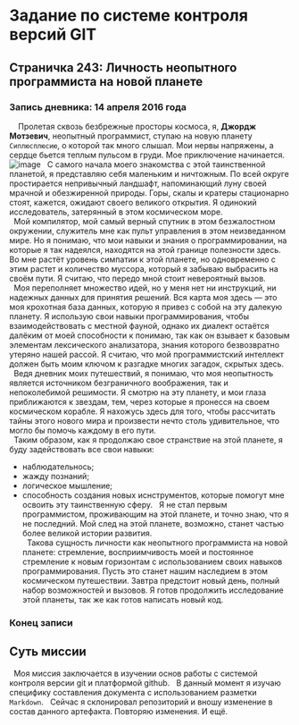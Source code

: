 # Задание по системе контроля версий GIT
## Страничка 243: Личность неопытного программиста на новой планете

### Запись дневника: 14 апреля 2016 года

&nbsp; &nbsp; Пролетая сквозь безбрежные просторы космоса, я, **Джордж Мотзевич**, неопытный программист, ступаю на новую планету `Сиплюсплюсию`, о которой так много слышал. Мои нервы напряжены, а сердце бьется теплым пульсом в груди. Мое приключение начинается.  
![image](https://github.com/amacomm/my-git-repo/assets/73022368/607fbe0a-4060-434c-8fd4-f998c1e5aaee)
&nbsp; С самого начала моего знакомства с этой таинственной планетой, я представляю себя маленьким и ничтожным. По всей округе простирается непривычный ландшафт, напоминающий луну своей мрачной и обезжиренной природы. Горы, скалы и кратеры стационарно стоят, кажется, ожидают своего великого открытия. Я одинокий исследователь, затерянный в этом космическом море.  
&nbsp; Мой компилятор, мой самый верный спутник в этом безжалостном окружении, служитель мне как пульт управления в этом неизведанном мире. Но я понимаю, что мои навыки и знания о программировании, на которые я так надеялся, находятся на этой границе полезности здесь. Во мне растёт уровень симпатии к этой планете, но одновременно с этим растет и количество муссора, который я забываю выбрасить на своём пути. Я считаю, что передо мной стоит невероятный вызов.  
&nbsp; Моя переполняет множество идей, но у меня нет ни инструкций, ни надежных данных для принятия решений. Вся карта моя здесь — это моя крохотная база данных, которую я привез с собой на эту далекую планету. Я использую свои навыки программирования, чтобы взаимодействовать с местной фауной, однако их диалект остаётся далёким от моей способности к понимаю, так как он взывает к базовым элементам лексического анализатора, знания которого безвозвратно утеряно нашей рассой. Я считаю, что мой программистский интеллект должен быть моим ключом к разгадке многих загадок, скрытых здесь.  
&nbsp; Ведя дневник моих путешествий, я понимаю, что моя неопытность является источником безграничного воображения, так и непоколебимой решимости. Я смотрю на эту планету, и мои глаза приближаются к звездам, тем, через которые я пронесся на своем космическом корабле. Я нахожусь здесь для того, чтобы рассчитать тайны этого нового мира и произвести нечто столь удивительное, что могло бы помочь каждому в его пути.  
&nbsp; Таким образом, как я продолжаю свое странствие на этой планете, я буду задействовать все свои навыки:  
- наблюдательнось;
- жажду познаний;
- логическое мышление;
- способность создания новых иснструментов, которые помогут мне освоить эту таинственную сферу.
&nbsp; Я не стал первым программистом, проживающим на этой планете, и точно знаю, что я не последний. Мой след на этой планете, возможно, станет частью более великой истории развития.  
&nbsp; Такова сущность личности как неопытного программиста на новой планете: стремление, восприимчивость моей и постоянное стремление к новым горизонтам с использованием своих навыков программирования. Пусть это станет нашим наследием в этом космическом путешествии. Завтра предстоит новый день, полный набор возможностей и вызовов. Я готов продолжить исследование этой планеты, так же как готов написать новый код.

### Конец записи
## Суть миссии
&nbsp; Моя миссия заключается в изучении основ работы с системой контроля версии git и платформой github.
&nbsp; В данный момент я изучаю специфику составления документа с использованием разметки `Markdown`.
&nbsp; Сейчас я склонировал репозиторий и вношу изменение в состав данного артефакта. Повторяю изменения. И ещё.
